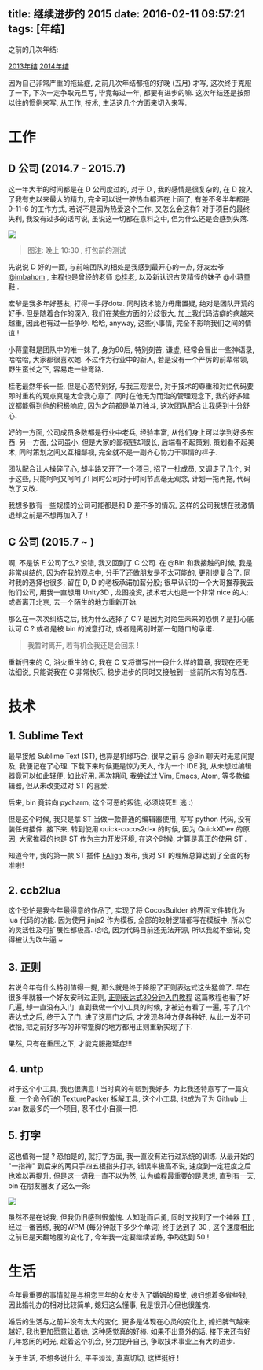 title: 继续进步的 2015
date: 2016-02-11 09:57:21
tags: [年结]
---

之前的几次年结:

[2013年结][1]
[2014年结][2]

因为自己非常严重的拖延症, 之前几次年结都拖的好晚 (五月) 才写, 这次终于克服了一下, 下次一定争取元旦写, 毕竟每过一年, 都要有进步的嘛. 这次年结还是按照以往的惯例来写, 从工作, 技术, 生活这几个方面来切入来写.


# 工作

## D 公司 (2014.7 - 2015.7)

这一年大半的时间都是在 D 公司度过的, 对于 D , 我的感情是很复杂的, 在 D 投入了我有史以来最大的精力, 完全可以说一腔热血都洒在上面了, 有差不多半年都是 9-11-6 的工作方式, 若说不是因为热爱这个工作, 又怎么会这样? 对于项目的最终失利, 我没有过多的话可说, 虽说这一切都在意料之中, 但为什么还是会感到失落.

![][10]

> 图注: 晚上 10:30 , 打包前的测试

先说说 D 好的一面, 与前端团队的相处是我感到最开心的一点, 好友宏爷[@imbahom][4] , 主程也是曾经的老师 [@桂老][3], 以及新认识古灵精怪的妹子 @小蒋童鞋 . 

宏爷是我多年好基友, 打得一手好dota. 同时技术能力毋庸置疑, 绝对是团队开荒的好手. 但是随着合作的深入, 我们在某些方面的分歧很大, 加上我代码洁癖的病越来越重, 因此也有过一些争吵. 哈哈, anyway, 这些小事情, 完全不影响我们之间的情谊 ! 

小蒋童鞋是团队中的唯一妹子, 身为90后, 特别刻苦, 谦虚, 经常会冒出一些神语录, 哈哈哈, 大家都很喜欢她. 不过作为行业中的新人, 若是没有一个严厉的前辈带领, 野生蛮长之下, 容易走一些弯路. 

桂老最然年长一些, 但是心态特别好, 与我三观很合, 对于技术的尊重和对烂代码要即时重构的观点真是太合我心意了. 同时在他无为而治的管理观念下, 我的好多建议都能得到他的积极响应, 因为之前都是单刀独斗, 这次团队配合让我感到十分舒心.

好的一方面, 公司成员多数都是行业中老兵, 经验丰富, 从他们身上可以学到好多东西. 另一方面, 公司虽小, 但是大家的鄙视链却很长, 后端看不起策划, 策划看不起美术, 同时策划之间又互相鄙视, 完全就不是一副齐心协力干事情的样子. 

团队配合让人操碎了心, 却半路又开了一个项目, 招了一批成员, 又调走了几个, 对于这些, 只能呵呵又呵呵了! 同时公司对于时间节点毫无观念, 计划一拖再拖, 代码改了又改.

我想多数有一些规模的公司可能都是和 D 差不多的情况, 这样的公司我想在我激情退却之前是不想再加入了 !

## C 公司 (2015.7 ~ )

啊, 不是该 E 公司了么? 没错, 我又回到了 C 公司. 在 @Bin 和我接触的时候, 我是非常纠结的, 因为在我的观点中, 分手了还做朋友是不太可能的, 更别提复合了. 同时我的选择也很多, 留在 D, D 的老板承诺加薪分股; 很早认识的一个大哥推荐我去他们公司, 用我一直想用 Unity3D , 龙图投资, 技术老大也是一个非常 nice 的人; 或者离开北京, 去一个陌生的地方重新开始.

那么在一次次纠结之后, 我为什么选择了 C ? 是因为对陌生未来的恐惧 ? 是打心底认可 C ? 或者是被 bin 的诚意打动, 或者是离别时那一句随口的承诺. 

> 我暂时离开, 若有机会我还是会回来 !

重新归来的 C, 浴火重生的 C,  我在 C 又将谱写出一段什么样的篇章, 我现在还无法细说, 只能说我在 C 非常快乐, 稳步进步的同时又接触到一些前所未有的东西.

# 技术

## 1. Sublime Text

最早接触 Sublime Text (ST), 也算是机缘巧合, 很早之前与 @Bin 聊天时无意间提及, 我便记在了心理. 下载下来时候更是惊为天人, 作为一个 IDE 狗, 从未想过编辑器竟可以如此轻便, 如此好用. 再次期间, 我尝试过 Vim, Emacs, Atom, 等多款编辑器, 但从未改变过对 ST 的喜爱.

后来, bin 竟转向 pycharm, 这个可恶的叛徒, 必须烧死!!! 逃 :)

但是这个时候, 我只是拿 ST 当做一款普通的编辑器使用, 写写 python 代码, 没有装任何插件. 接下来, 转到使用 quick-cocos2d-x 的时候, 因为 QuickXDev 的原因, 大家推荐的也是 ST 作为主力开发环境, 在这个时候, 才算是真正的使用 ST .

知道今年, 我的第一款 ST 插件 [FAlign][5] 发布, 我对 ST 的理解总算达到了全面的标准啦!

## 2. ccb2lua

这个恐怕是我今年最得意的作品了, 实现了将 CocosBuilder 的界面文件转化为 lua 代码的功能. 因为使用 jinja2 作为模板, 全部的映射逻辑都写在模板中, 所以它的灵活性及可扩展性都极高. 哈哈, 因为代码目前还无法开源, 所以我就不细说, 免得被认为吹牛逼 ~

## 3. 正则

若说今年有什么特别值得一提, 那么就是终于降服了正则表达式这头猛兽了. 早在很多年就被一个好友安利过正则, [正则表达式30分钟入门教程][6] 这篇教程也看了好几遍, 却一直没有入门. 直到我做一个小工具的时候, 才被迫有看了一遍, 写了几个表达式之后, 终于入了门. 进了这扇门之后, 才发现各种方便各种好, 从此一发不可收拾, 把之前好多写的非常蹩脚的地方都用正则重新实现了下. 

果然, 只有在重压之下, 才能克服拖延症!!!

## 4. untp

对于这个小工具, 我也很满意 ! 当时真的有帮到我好多, 为此我还特意写了一篇文章, [一个命令行的 TexturePacker 拆解工具][7], 这个小工具, 也成为了为 Github 上 star 数最多的一个项目, 忍不住小自豪一把.

## 5. 打字

这也值得一提 ? 恐怕是的, 就打字方面, 我一直没有进行过系统的训练. 从最开始的 "一指禅" 到后来的两只手四五根指头打字, 错误率极高不说, 速度到一定程度之后也难以再提升. 但是这一切我一直不以为然, 认为编程最重要的是思想, 直到有一天, bin 在朋友圈发了这么一条:

![][8]

虽然不是在说我, 但我仍旧感到很羞愧. 人知耻而后勇, 同时又找到了一个神器 [TT][9] , 经过一番苦练, 我的WPM (每分钟敲下多少个单词) 终于达到了 30 , 这个速度相比之前已是天翻地覆的变化了, 今年我一定要继续苦练, 争取达到 50 !


# 生活

今年最重要的事情就是与相恋三年的女友步入了婚姻的殿堂, 媳妇想着多省些钱, 因此婚礼办的相对比较简单, 媳妇这么懂事, 我是很开心但也很羞愧. 

婚后的生活与之前并没有太大的变化, 更多是体现在心灵的变化上, 媳妇脾气越来越好, 我也更加愿意让着她, 这种感觉真的好棒. 如果不出意外的话, 接下来还有好几年悠闲的时光, 趁着这个机会, 努力提升自己, 争取技术事业上有大的进步.

关于生活, 不想多说什么, 平平淡淡, 真真切切, 这样挺好 !

[1]: /2014/05/01/my-2013
[2]: /2015/05/31/my-2014
[3]: http://weibo.com/u/5264215627
[4]: http://weibo.com/u/1832998307
[5]: https://github.com/justbilt/sublime-falign
[6]: http://deerchao.net/tutorials/regex/regex.htm
[7]: /2015/04/19/untp
[8]: http://ww2.sinaimg.cn/large/7f870d23gw1f0vqg8j0zej20k005jjs1.jpg
[9]: http://zhihu.com/question/27021761/answer/53323794
[10]: http://ww4.sinaimg.cn/large/7f870d23gw1f0wqhs5mhjj20vk0no0uk.jpg